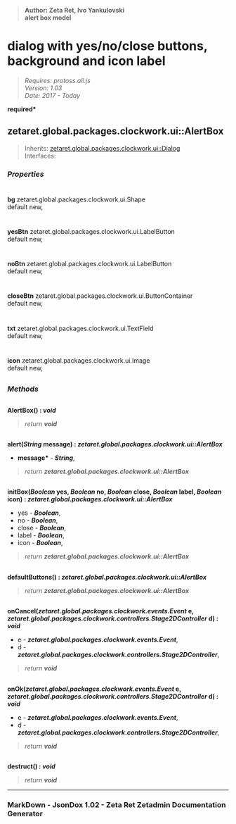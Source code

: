 > __Author: Zeta Ret, Ivo Yankulovski__  
> __alert box model__  
# dialog with yes/no/close buttons, background and icon label  
> *Requires: protoss.all.js*  
> *Version: 1.03*  
> *Date: 2017 - Today*  

__required*__

## zetaret.global.packages.clockwork.ui::AlertBox  
> Inherits: [zetaret.global.packages.clockwork.ui::Dialog](Dialog.md)  
> Interfaces:   

### *Properties*  

#  
__bg__ zetaret.global.packages.clockwork.ui.Shape  
default new,   

#  
__yesBtn__ zetaret.global.packages.clockwork.ui.LabelButton  
default new,   

#  
__noBtn__ zetaret.global.packages.clockwork.ui.LabelButton  
default new,   

#  
__closeBtn__ zetaret.global.packages.clockwork.ui.ButtonContainer  
default new,   

#  
__txt__ zetaret.global.packages.clockwork.ui.TextField  
default new,   

#  
__icon__ zetaret.global.packages.clockwork.ui.Image  
default new,   


##  
### *Methods*  

##  
__AlertBox() : *void*__  
  
> *return __void__*  

##  
__alert(*String* message) : *zetaret.global.packages.clockwork.ui::AlertBox*__  
  
- __message*__ - __*String*__,   
> *return __zetaret.global.packages.clockwork.ui::AlertBox__*  

##  
__initBox(*Boolean* yes, *Boolean* no, *Boolean* close, *Boolean* label, *Boolean* icon) : *zetaret.global.packages.clockwork.ui::AlertBox*__  
  
- yes - __*Boolean*__,   
- no - __*Boolean*__,   
- close - __*Boolean*__,   
- label - __*Boolean*__,   
- icon - __*Boolean*__,   
> *return __zetaret.global.packages.clockwork.ui::AlertBox__*  

##  
__defaultButtons() : *zetaret.global.packages.clockwork.ui::AlertBox*__  
  
> *return __zetaret.global.packages.clockwork.ui::AlertBox__*  

##  
__onCancel(*zetaret.global.packages.clockwork.events.Event* e, *zetaret.global.packages.clockwork.controllers.Stage2DController* d) : *void*__  
  
- e - __*zetaret.global.packages.clockwork.events.Event*__,   
- d - __*zetaret.global.packages.clockwork.controllers.Stage2DController*__,   
> *return __void__*  

##  
__onOk(*zetaret.global.packages.clockwork.events.Event* e, *zetaret.global.packages.clockwork.controllers.Stage2DController* d) : *void*__  
  
- e - __*zetaret.global.packages.clockwork.events.Event*__,   
- d - __*zetaret.global.packages.clockwork.controllers.Stage2DController*__,   
> *return __void__*  

##  
__destruct() : *void*__  
  
> *return __void__*  

---  
### MarkDown - JsonDox 1.02 - Zeta Ret Zetadmin Documentation Generator
